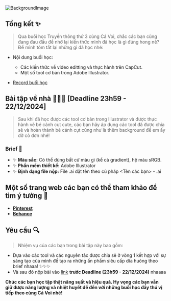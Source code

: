 ![BackgroundImage](TP24BG.png)
## **Tổng kết ✨**
> Qua buổi học Truyền thông thứ 3 cùng Cá Voi, chắc các bạn cũng đang đau đầu để nhớ lại kiến thức mình đã học là gì đúng hong nè? Để mình tóm tắt lại những gì đã học nhé:
- Nội dung buổi học: 
  - Các kiến thức về video editting và thực hành trên CapCut.
  - Một số tool cơ bản trong Adobe Illustrator.

- [Record buổi học](https://uithcm.sharepoint.com/:v:/s/TraineeProgram2024/EQgGU3lNndNAp5PQi9kS_igBbm7CVz3V4fImWYGEIigQtg?e=ehBdx5&nav=eyJyZWZlcnJhbEluZm8iOnsicmVmZXJyYWxBcHAiOiJTdHJlYW1XZWJBcHAiLCJyZWZlcnJhbFZpZXciOiJTaGFyZURpYWxvZy1MaW5rIiwicmVmZXJyYWxBcHBQbGF0Zm9ybSI6IldlYiIsInJlZmVycmFsTW9kZSI6InZpZXcifX0%3D)
  
## **Bài tập về nhà 📗📙📘 [Deadline 23h59 - 22/12/2024]**
> Sau khi đã học được các tool cơ bản trong Illustrator và được thực hành vẽ bé cánh cụt cute, các bạn hãy áp dụng các tool đã được chia sẻ và hoàn thành bé cánh cụt cũng như là thêm background để em ấy đỡ cô đơn nhé!

### **Brief 🔑**
- ✨ **Màu sắc:** Có thể dùng bất cứ màu gì (kể cả gradient), hệ màu sRGB.
- ✨ **Phần mềm thiết kế:** Adobe Illustrator
- ✨ **Định dạng file nộp:** File .ai đặt tên theo cú pháp <Tên các bạn> - <MSSV>.ai  

## **Một số trang web các bạn có thể tham khảo để tìm ý tưởng 👀**
- [**Pinterest**](https://www.pinterest.com)
- [**Behance**](https://www.behance.net/)
  
## **Yêu cầu 🔍**
> Nhiệm vụ của các bạn trong bài tập này bao gồm:
- Dựa vào các tool và các nguyên tắc được chia sẻ ở vòng 1 kết hợp với sự sáng tạo của mình để tạo ra những ấn phẩm siêu cấp dĩa huông theo brief nhaaa! ✨✨✨ 
- Và sau đó nộp bài vào [link](https://forms.office.com/r/xHu3gUyjh9) **trước Deadline (23h59 - 22/12/2024)** nhaaaa 

**Chúc các bạn học tập thật năng suất và hiệu quả. Hy vọng các bạn vẫn giữ được năng lượng và nhiệt huyết để đến với những buổi học đầy thú vị tiếp theo cùng Cá Voi nhé!**
